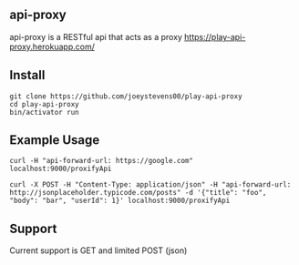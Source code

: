 ## api-proxy
api-proxy is a RESTful api that acts as a proxy 
https://play-api-proxy.herokuapp.com/

## Install

```
git clone https://github.com/joeystevens00/play-api-proxy
cd play-api-proxy
bin/activator run
```


## Example Usage
` curl -H "api-forward-url: https://google.com" localhost:9000/proxifyApi `

` curl -X POST -H "Content-Type: application/json" -H "api-forward-url: http://jsonplaceholder.typicode.com/posts" -d '{"title": "foo", "body": "bar", "userId": 1}' localhost:9000/proxifyApi `

## Support
Current support is GET and limited POST  (json)


